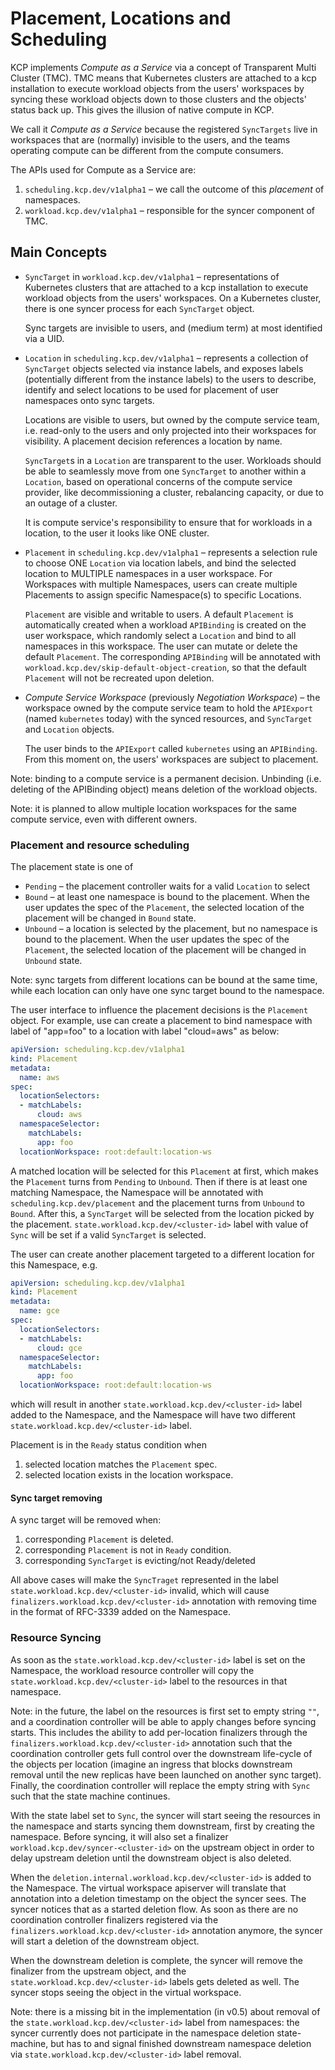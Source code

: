 # Placement, Locations and Scheduling

KCP implements *Compute as a Service* via a concept of Transparent Multi Cluster (TMC). TMC means that
Kubernetes clusters are attached to a kcp installation to execute workload objects from the users'
workspaces by syncing these workload objects down to those clusters and the objects' status
back up. This gives the illusion of native compute in KCP.

We call it *Compute as a Service* because the registered `SyncTargets` live in workspaces that
are (normally) invisible to the users, and the teams operating compute can be different from
the compute consumers.

The APIs used for Compute as a Service are:

1. `scheduling.kcp.dev/v1alpha1` – we call the outcome of this *placement* of namespaces.
2. `workload.kcp.dev/v1alpha1` – responsible for the syncer component of TMC.

## Main Concepts

- `SyncTarget` in `workload.kcp.dev/v1alpha1` – representations of Kubernetes clusters that are attached to a kcp installation to
  execute workload objects from the users' workspaces. On a Kubernetes cluster, there is one syncer
  process for each `SyncTarget` object. 

  Sync targets are invisible to users, and (medium term) at most identified via a UID.

- `Location` in `scheduling.kcp.dev/v1alpha1` – represents a collection of `SyncTarget` objects selected via instance labels, and
  exposes labels (potentially different from the instance labels) to the users to describe, identify and select locations to be used
  for placement of user namespaces onto sync targets.

  Locations are visible to users, but owned by the compute service team, i.e. read-only to the users and only projected
  into their workspaces for visibility. A placement decision references a location by name.

  `SyncTarget`s in a `Location` are transparent to the user. Workloads should be able to seamlessly move from one `SyncTarget` to another
  within a `Location`, based on operational concerns of the compute service provider, like decommissioning a cluster, rebalancing
  capacity, or due to an outage of a cluster.
  
  It is compute service's responsibility to ensure that for workloads in a location, to the user it looks like ONE cluster.

- `Placement` in `scheduling.kcp.dev/v1alpha1` – represents a selection rule to choose ONE `Location` via location labels, and bind
  the selected location to MULTIPLE namespaces in a user workspace. For Workspaces with multiple Namespaces, users can create multiple 
  Placements to assign specific Namespace(s) to specific Locations.

  `Placement` are visible and writable to users. A default `Placement` is automatically created when a workload `APIBinding` is
  created on the user workspace, which randomly select a `Location` and bind to all namespaces in this workspace. The user can mutate 
  or delete the default `Placement`. The corresponding `APIBinding` will be annotated with `workload.kcp.dev/skip-default-object-creation`,
  so that the default `Placement` will not be recreated upon deletion.

- *Compute Service Workspace* (previously *Negotiation Workspace*) – the workspace owned by the compute service team to hold
  the `APIExport` (named `kubernetes` today) with the synced resources, and `SyncTarget` and `Location` objects.

  The user binds to the `APIExport` called `kubernetes` using an `APIBinding`. From this moment on, the users' workspaces
  are subject to placement.

Note: binding to a compute service is a permanent decision. Unbinding (i.e. deleting of the APIBinding object) means deletion of the
workload objects.

Note: it is planned to allow multiple location workspaces for the same compute service, even with different owners.

### Placement and resource scheduling

The placement state is one of
- `Pending` – the placement controller waits for a valid `Location` to select
- `Bound` – at least one namespace is bound to the placement. When the user updates the spec of the `Placement`, the selected location of 
  the placement will be changed in `Bound` state.
- `Unbound` – a location is selected by the placement, but no namespace is bound to the placement. When the user updates the spec of the `Placement`, the
  selected location of the placement will be changed in `Unbound` state.

Note: sync targets from different locations can be bound at the same time, while each location can only have one sync target bound to the
namespace.

The user interface to influence the placement decisions is the `Placement` object. For example, use can create a placement to bind namespace with
label of "app=foo" to a location with label "cloud=aws" as below:

```yaml
apiVersion: scheduling.kcp.dev/v1alpha1
kind: Placement
metadata:
  name: aws
spec:
  locationSelectors:
  - matchLabels:
      cloud: aws
  namespaceSelector:
    matchLabels:
      app: foo
  locationWorkspace: root:default:location-ws
```

A matched location will be selected for this `Placement` at first, which makes the `Placement` turns from `Pending` to `Unbound`. Then if there is at
least one matching Namespace, the Namespace will be annotated with `scheduling.kcp.dev/placement` and the placement turns from `Unbound` to `Bound`. 
After this, a `SyncTarget` will be selected from the location picked by the placement.  `state.workload.kcp.dev/<cluster-id>` label with value of `Sync` will be set if a valid `SyncTarget` is selected.

The user can create another placement targeted to a different location for this Namespace, e.g. 

```yaml
apiVersion: scheduling.kcp.dev/v1alpha1
kind: Placement
metadata:
  name: gce
spec:
  locationSelectors:
  - matchLabels:
      cloud: gce
  namespaceSelector:
    matchLabels:
      app: foo
  locationWorkspace: root:default:location-ws
```

which will result in another `state.workload.kcp.dev/<cluster-id>` label added to the Namespace, and the Namespace will have two different
`state.workload.kcp.dev/<cluster-id>` label.

Placement is in the `Ready` status condition when

1. selected location matches the `Placement` spec.
2. selected location exists in the location workspace.

#### Sync target removing

A sync target will be removed when:

1. corresponding `Placement` is deleted.
2. corresponding `Placement` is not in `Ready` condition.
3. corresponding `SyncTarget` is evicting/not Ready/deleted

All above cases will make the `SyncTraget` represented in the label `state.workload.kcp.dev/<cluster-id>` invalid, which will cause
`finalizers.workload.kcp.dev/<cluster-id>` annotation with removing time in the format of RFC-3339 added on the Namespace.

### Resource Syncing

As soon as the `state.workload.kcp.dev/<cluster-id>` label is set on the Namespace, the workload resource controller will 
copy the `state.workload.kcp.dev/<cluster-id>` label to the resources in that namespace.

Note: in the future, the label on the resources is first set to empty string `""`, and a coordination controller will be 
able to apply changes before syncing starts. This includes the ability to add per-location finalizers through the
`finalizers.workload.kcp.dev/<cluster-id>` annotation such that the coordination controller gets full control over 
the downstream life-cycle of the objects per location (imagine an ingress that blocks downstream removal until the new replicas
have been launched on another sync target). Finally, the coordination controller will replace the empty string with `Sync`
such that the state machine continues.

With the state label set to `Sync`, the syncer will start seeing the resources in the namespace
and starts syncing them downstream, first by creating the namespace. Before syncing, it will also set 
a finalizer `workload.kcp.dev/syncer-<cluster-id>` on the upstream object in order to delay upstream deletion until
the downstream object is also deleted.

When the `deletion.internal.workload.kcp.dev/<cluster-id>` is added to the Namespace. The virtual workspace apiserver
will translate that annotation into a deletion timestamp on the object the syncer sees. The syncer
notices that as a started deletion flow. As soon as there are no coordination controller finalizers registered via the
`finalizers.workload.kcp.dev/<cluster-id>` annotation anymore, the syncer will start a deletion of the downstream object.

When the downstream deletion is complete, the syncer will remove the finalizer from the upstream object, and the
`state.workload.kcp.dev/<cluster-id>` labels gets deleted as well. The syncer stops seeing the object in the virtual
workspace.


Note: there is a missing bit in the implementation (in v0.5) about removal of the `state.workload.kcp.dev/<cluster-id>` 
label from namespaces: the syncer currently does not participate in the namespace deletion state-machine, but has to and signal finished
downstream namespace deletion via `state.workload.kcp.dev/<cluster-id>` label removal.
